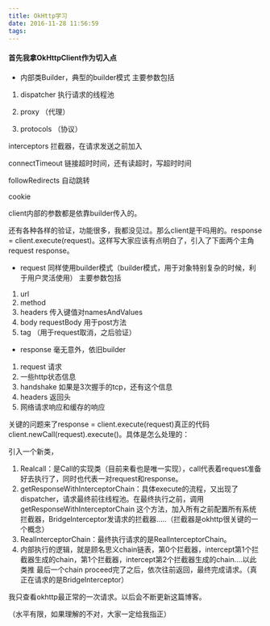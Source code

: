 ```yaml
---
title: OkHttp学习
date: 2016-11-28 11:56:59
tags:
---
```

#### 首先我拿OkHttpClient作为切入点
* 内部类Builder，典型的builder模式
主要参数包括 

1. dispatcher 执行请求的线程池

2. proxy （代理）

3. protocols （协议）

interceptors 拦截器，在请求发送之前加入

connectTimeout 链接超时时间，还有读超时，写超时时间

followRedirects 自动跳转

cookie 

client内部的参数都是依靠builder传入的。

还有各种各样的验证，功能很多，我都没见过。那么client是干吗用的。response = client.execute(request)。这样写大家应该有点明白了，引入了下面两个主角request response。

* request 同样使用builder模式（builder模式，用于对象特别复杂的时候，利于用户灵活使用）
主要参数包括

1. url 
2. method
3. headers 传入键值对namesAndValues
4. body requestBody 用于post方法
5. tag （用于request取消，之后验证）

* response 毫无意外，依旧builder

1. request 请求
2. 一些http状态信息
3. handshake 如果是3次握手的tcp，还有这个信息
4. headers 返回头
5. 网络请求响应和缓存的响应

关键的问题来了response = client.execute(request)真正的代码client.newCall(request).execute()。具体是怎么处理的：

引入一个新类，
1. Realcall：是Call的实现类（目前来看也是唯一实现），call代表着request准备好去执行了，同时也代表一对request和response。
2. getResponseWithInterceptorChain：具体execute的流程，又出现了dispatcher，请求最终前往线程池。在最终执行之前，调用getResponseWithInterceptorChain
这个方法，加入所有之前配置所有系统拦截器，BridgeInterceptor发请求的拦截器.....（拦截器是okhttp很关键的一个概念）
3. RealInterceptorChain：最终执行请求的是RealInterceptorChain。
4. 内部执行的逻辑，就是顾名思义chain链表，第0个拦截器，intercept第1个拦截器生成的chain，第1个拦截器，intercept第2个拦截器生成的chain....以此类推
最后一个chain proceed完了之后，依次往前返回，最终完成请求。（真正在请求的是BridgeInterceptor）

我只查看okhttp最正常的一次请求。以后会不断更新这篇博客。

（水平有限，如果理解的不对，大家一定给我指正）